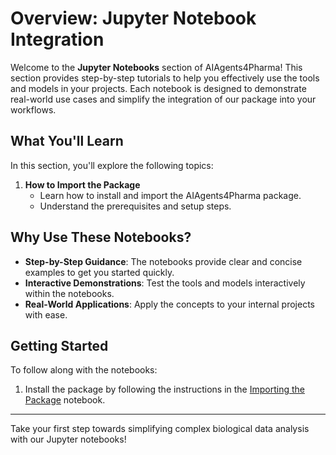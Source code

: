# Overview: Jupyter Notebook Integration

Welcome to the **Jupyter Notebooks** section of AIAgents4Pharma! This section provides step-by-step tutorials to help you effectively use the tools and models in your projects. Each notebook is designed to demonstrate real-world use cases and simplify the integration of our package into your workflows.

## What You'll Learn

In this section, you'll explore the following topics:

1. **How to Import the Package**
   - Learn how to install and import the AIAgents4Pharma package.
   - Understand the prerequisites and setup steps.


## Why Use These Notebooks?

- **Step-by-Step Guidance**: The notebooks provide clear and concise examples to get you started quickly.
- **Interactive Demonstrations**: Test the tools and models interactively within the notebooks.
- **Real-World Applications**: Apply the concepts to your internal projects with ease.

## Getting Started

To follow along with the notebooks:
1. Install the package by following the instructions in the [Importing the Package](./hello.ipynb) notebook.

---

Take your first step towards simplifying complex biological data analysis with our Jupyter notebooks!
